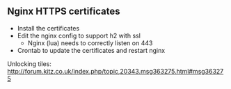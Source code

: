 ## Nginx HTTPS certificates

* Install the certificates
* Edit the nginx config to support h2 with ssl
  * Nginx (lua) needs to correctly listen on 443
* Crontab to update the certificates and restart nginx


Unlocking tiles:
http://forum.kitz.co.uk/index.php/topic,20343.msg363275.html#msg363275
